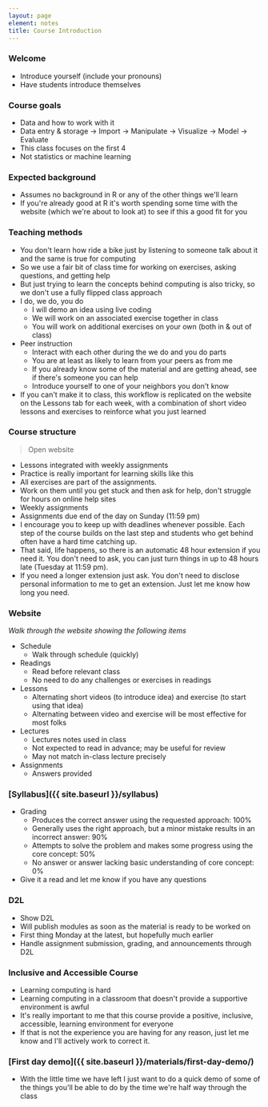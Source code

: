 ```yaml
---
layout: page
element: notes
title: Course Introduction
---
```


### Welcome

* Introduce yourself (include your pronouns)
* Have students introduce themselves

### Course goals

* Data and how to work with it
* Data entry & storage -> Import -> Manipulate -> Visualize -> Model -> Evaluate
* This class focuses on  the first 4
* Not statistics or machine learning

### Expected background

* Assumes no background in R or any of the other things we'll learn
* If you're already good at R it's worth spending some time with the website
  (which we're about to look at) to see if this a good fit for you

 
### Teaching methods

* You don't learn how ride a bike just by listening to someone talk about it and the same is true for computing
* So we use a fair bit of class time for working on exercises, asking questions, and getting help
* But just trying to learn the concepts behind computing is also tricky, so we don't use a fully flipped class approach 
* I do, we do, you do
    * I will demo an idea using live coding
	* We will work on an associated exercise together in class
	* You will work on additional exercises on your own (both in & out of class)
* Peer instruction
    * Interact with each other during the we do and you do parts
	* You are at least as likely to learn from your peers as from me
    * If you already know some of the material and are getting ahead, see if
      there's someone you can help
	* Introduce yourself to one of your neighbors you don't know
* If you can't make it to class, this workflow is replicated on the website on the Lessons tab for each week, with a combination of short video lessons and exercises to reinforce what you just learned

### Course structure

> Open website

* Lessons integrated with weekly assignments
* Practice is really important for learning skills like this
* All exercises are part of the assignments.
* Work on them until you get stuck and then ask for help, don't struggle for hours on online help sites
* Weekly assignments 
* Assignments due end of the day on Sunday (11:59 pm)
* I encourage you to keep up with deadlines whenever possible.
Each step of the course builds on the last step and students who get behind often have a hard time catching up.
* That said, life happens, so there is an automatic 48 hour extension if you need it. You don't need to ask, you can just turn things in up to 48 hours late (Tuesday at 11:59 pm).
* If you need a longer extension just ask. You don't need to disclose personal information to me to get an extension. Just let me know how long you need.

### Website

*Walk through the website showing the following items*

* Schedule
    * Walk through schedule (quickly)
* Readings
    * Read before relevant class
    * No need to do any challenges or exercises in readings
* Lessons
    * Alternating short videos (to introduce idea) and exercise (to start using that idea)
    * Alternating between video and exercise will be most effective for most folks
* Lectures
    * Lectures notes used in class
	* Not expected to read in advance; may be useful for review
	* May not match in-class lecture precisely
* Assignments
    * Answers provided

### [Syllabus]({{ site.baseurl }}/syllabus)

* Grading
    * Produces the correct answer using the requested approach: 100%
    * Generally uses the right approach, but a minor mistake results in an incorrect answer: 90%
    * Attempts to solve the problem and makes some progress using the core concept: 50%
    * No answer or answer lacking basic understanding of core concept: 0%
* Give it a read and let me know if you have any questions

### D2L

* Show D2L
* Will publish modules as soon as the material is ready to be worked on
* First thing Monday at the latest, but hopefully much earlier
* Handle assignment submission, grading, and announcements through D2L

### Inclusive and Accessible Course

* Learning computing is hard
* Learning computing in a classroom that doesn't provide a supportive environment is awful
* It's really important to me that this course provide a positive, inclusive, accessible, learning environment for everyone
* If that is not the experience you are having for any reason, just let me know and I'll actively work to correct it.


### [First day demo]({{ site.baseurl }}/materials/first-day-demo/)

* With the little time we have left I just want to do a quick demo of some of
  the things you'll be able to do by the time we're half way through the class

